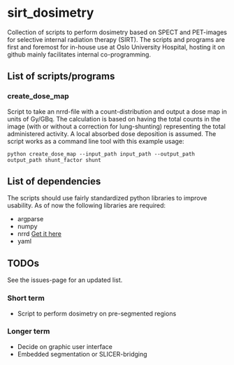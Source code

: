 # sirt_dosimetry

Collection of scripts to perform dosimetry based on SPECT and PET-images for selective internal radiation therapy (SIRT).
The scripts and programs are first and foremost for in-house use at Oslo University Hospital, hosting it on github mainly facilitates internal co-programming.

## List of scripts/programs

### create_dose_map

Script to take an nrrd-file with a count-distribution and output a dose map in units of Gy/GBq.
The calculation is based on having the total counts in the image (with or without a correction for lung-shunting) representing the total administered activity.
A local absorbed dose deposition is assumed.
The script works as a command line tool with this example usage:

``
python create_dose_map --input_path input_path --output_path output_path shunt_factor shunt
``
## List of dependencies

The scripts should use fairly standardized python libraries to improve usability. 
As of now the following libraries are required:

- argparse
- numpy 
- nrrd [Get it here](https://pynrrd.readthedocs.io/en/stable/)
- yaml

## TODOs

See the issues-page for an updated list.

### Short term

- Script to perform dosimetry on pre-segmented regions

### Longer term

- Decide on graphic user interface
- Embedded segmentation or SLICER-bridging

